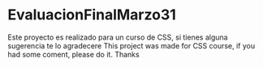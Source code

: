 # EvaluacionFinalMarzo31
Este proyecto es realizado para un curso de CSS, si tienes alguna sugerencia te lo agradecere
This project was made for CSS course, if you had some coment, please do it. Thanks
